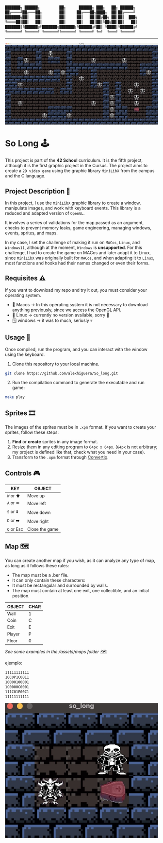 
	███████╗ ██████╗         ██╗      ██████╗ ███╗   ██╗ ██████╗ 
	██╔════╝██╔═══██╗        ██║     ██╔═══██╗████╗  ██║██╔════╝ 
	███████╗██║   ██║        ██║     ██║   ██║██╔██╗ ██║██║  ███╗
	╚════██║██║   ██║        ██║     ██║   ██║██║╚██╗██║██║   ██║
	███████║╚██████╔╝███████╗███████╗╚██████╔╝██║ ╚████║╚██████╔╝
	╚══════╝ ╚═════╝ ╚══════╝╚══════╝ ╚═════╝ ╚═╝  ╚═══╝ ╚═════╝ 
---

<p align="center">
  <img src="assets/readme/game.jpeg" alt="game img">
</p>

# So Long 🕹️

This project is part of the **42 School** curriculum. It is the fifth project, although it is the first graphic project in the Cursus. The project aims to create a `2D video game` using the graphic library `MiniLibX` from the campus and the C language.

## Project Description 📖

In this project, I use the ``MiniLibX`` graphic library to create a window, manipulate images, and work with keyboard events. This library is a reduced and adapted version of ``OpenGL``.

It involves a series of validations for the map passed as an argument, checks to prevent memory leaks, game engineering, managing windows, events, sprites, and maps.

In my case, I set the challenge of making it run on ``MACos``, ``Linux``, and ``Windows11``, although at the moment, ``Windows`` is **unsupported**. For this challenge, I had to create the game on MACos and later adapt it to Linux, since ``MiniLibX`` was originally built for ``MACos``, and when adapting it to ``Linux``, most functions and hooks had their names changed or even their forms.

## Requisites ⚠️

If you want to download my repo and try it out, you must consider your operating system.

- 🍎 Macos -> In this operating system it is not necessary to download anything previously, since we access the OpenGL API.
- 🐧 Linux -> currently no version available, sorry 🥲
- 🪟 windows -> it was to much, seriusly 💀

<!-- ## Compilation Instructions 📐 -->
## Usage 🤟

Once compiled, run the program, and you can interact with the window using the keyboard.

1. Clone this repository to your local machine.
```bash
git clone https://github.com/alexhiguera/So_long.git
```
2. Run the compilation command to generate the executable and run game:
```bash
make play
```

## Sprites 🎞️

The images of the sprites must be in ``.xpm`` format. If you want to create your sprites, follow these steps:

1. **Find** or **create** sprites in any image format.
2. Resize them in any editing program to ``64px x 64px``.
(``64px`` is not arbitrary; my project is defined like that, check what you need in your case).
3. Transform to the ``.xpm`` format through [Convertio](https://convertio.co/es/png-xpm/).

## Controls 🎮


| KEY 		 |	OBJECT   		 |
| -----------|------------------ |
| `W` or ⬆️	 |    Move up  		 |
| `A` or ⬅️  |    Move left 	 |
| `S` or ⬇️  |    Move down  	 |
| `D` or ➡️   |   Move right	  |      
| `Q` or Esc |   Close the game  | 

## Map 🗺️

You can create another map if you wish, as it can analyze any type of map, as long as it follows these rules:

- The map must be a .ber file.
- It can only contain these characters:
- It must be rectangular and surrounded by walls.
- The map must contain at least one exit, one collectible, and an initial position.


|	OBJECT    | CHAR 	  |
| ------------| --------- |
|   Wall      | 1         |
|   Coin      | C	      |
|   Exit      | E	      |
|   Player    | P         |      
|   Floor     | 0         |

*See some examples in the /assets/maps folder 🗺️.*

ejemplo:

	11111111111
	10C0P1C0011
	10000100001
	1C0000C0001
	111C01E00C1
	11111111111

<p align="center">
  <img src="assets/readme/micromap.jpeg" alt="game img">
</p>